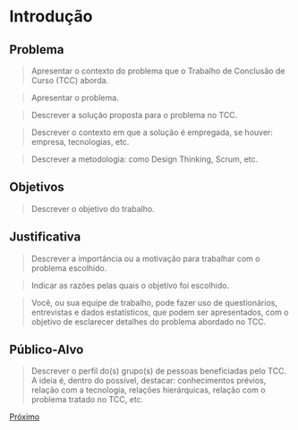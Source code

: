 # Introdução

## Problema
> Apresentar o contexto do problema que o Trabalho de Conclusão de Curso (TCC) aborda.

> Apresentar o problema. 

> Descrever a solução proposta para o problema no TCC.

> Descrever o contexto em que a solução é empregada, se houver: empresa, tecnologias, etc. 

> Descrever a metodologia: como Design Thinking, Scrum, etc.

## Objetivos

> Descrever o objetivo do trabalho.

## Justificativa

> Descrever a importância ou a motivação para trabalhar com o problema escolhido. 

> Indicar as razões pelas quais o objetivo foi escolhido.
 
> Você, ou sua equipe de trabalho, pode fazer uso de questionários, entrevistas e dados estatísticos, que podem ser apresentados, com o objetivo de esclarecer detalhes do problema abordado no TCC.

## Público-Alvo

> Descrever o perfil do(s) grupo(s) de pessoas beneficiadas pelo TCC. A ideia é, dentro do possível, destacar: conhecimentos prévios, relação com a tecnologia, relações
hierárquicas, relação com o problema tratado no TCC, etc.

[Próximo](./2-TrabalhosRelacionados.md)
